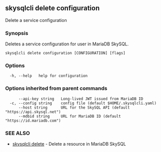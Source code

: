 ## skysqlcli delete configuration

Delete a service configuration

### Synopsis

Deletes a service configuration for user in MariaDB SkySQL.

```
skysqlcli delete configuration [CONFIGURATION] [flags]
```

### Options

```
  -h, --help   help for configuration
```

### Options inherited from parent commands

```
      --api-key string   Long-lived JWT issued from MariaDB ID
  -c, --config string    config file (default $HOME/.skysqlcli.yaml)
      --host string      URL for the SkySQL API (default "https://api.skysql.net")
      --mdbid string     URL for MariaDB ID (default "https://id.mariadb.com")
```

### SEE ALSO

* [skysqlcli delete](skysqlcli_delete.md)	 - Delete a resource in MariaDB SkySQL

